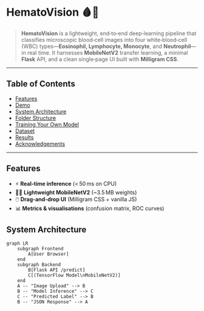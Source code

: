 # HematoVision 🩸🔬

> **HematoVision** is a lightweight, end‑to‑end deep‑learning pipeline that classifies microscopic blood‑cell images into four white‑blood‑cell (WBC) types—**Eosinophil, Lymphocyte, Monocyte**, and **Neutrophil**—in real time. It harnesses **MobileNetV2** transfer learning, a minimal **Flask** API, and a clean single‑page UI built with **Milligram CSS**.

---

## Table of Contents
- [Features](#)
- [Demo](#demo)
- [System Architecture](#)
- [Folder Structure](#folder-structure)
- [Training Your Own Model](#training-your-own-model)
- [Dataset](#dataset)
- [Results](#results)
- [Acknowledgements](#acknowledgements)

---

## Features
- ⚡ **Real‑time inference** (< 50 ms on CPU)
- 🏋️‍♂️ **Lightweight MobileNetV2** (~3.5 MB weights)
- 🖱️ **Drag‑and‑drop UI** (Milligram CSS + vanilla JS)
- 📊 **Metrics & visualisations** (confusion matrix, ROC curves)



## System Architecture
```mermaid
graph LR
    subgraph Frontend
        A[User Browser]
    end
    subgraph Backend
        B[Flask API /predict]
        C[(TensorFlow Model\nMobileNetV2)]
    end
    A -- "Image Upload" --> B
    B -- "Model Inference" --> C
    C -- "Predicted Label" --> B
    B -- "JSON Response" --> A
